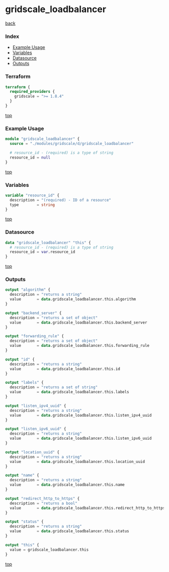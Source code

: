 # gridscale_loadbalancer

[back](../gridscale.md)

### Index

- [Example Usage](#example-usage)
- [Variables](#variables)
- [Datasource](#datasource)
- [Outputs](#outputs)

### Terraform

```terraform
terraform {
  required_providers {
    gridscale = ">= 1.8.4"
  }
}
```

[top](#index)

### Example Usage

```terraform
module "gridscale_loadbalancer" {
  source = "./modules/gridscale/d/gridscale_loadbalancer"

  # resource_id - (required) is a type of string
  resource_id = null
}
```

[top](#index)

### Variables

```terraform
variable "resource_id" {
  description = "(required) - ID of a resource"
  type        = string
}
```

[top](#index)

### Datasource

```terraform
data "gridscale_loadbalancer" "this" {
  # resource_id - (required) is a type of string
  resource_id = var.resource_id
}
```

[top](#index)

### Outputs

```terraform
output "algorithm" {
  description = "returns a string"
  value       = data.gridscale_loadbalancer.this.algorithm
}

output "backend_server" {
  description = "returns a set of object"
  value       = data.gridscale_loadbalancer.this.backend_server
}

output "forwarding_rule" {
  description = "returns a set of object"
  value       = data.gridscale_loadbalancer.this.forwarding_rule
}

output "id" {
  description = "returns a string"
  value       = data.gridscale_loadbalancer.this.id
}

output "labels" {
  description = "returns a set of string"
  value       = data.gridscale_loadbalancer.this.labels
}

output "listen_ipv4_uuid" {
  description = "returns a string"
  value       = data.gridscale_loadbalancer.this.listen_ipv4_uuid
}

output "listen_ipv6_uuid" {
  description = "returns a string"
  value       = data.gridscale_loadbalancer.this.listen_ipv6_uuid
}

output "location_uuid" {
  description = "returns a string"
  value       = data.gridscale_loadbalancer.this.location_uuid
}

output "name" {
  description = "returns a string"
  value       = data.gridscale_loadbalancer.this.name
}

output "redirect_http_to_https" {
  description = "returns a bool"
  value       = data.gridscale_loadbalancer.this.redirect_http_to_https
}

output "status" {
  description = "returns a string"
  value       = data.gridscale_loadbalancer.this.status
}

output "this" {
  value = gridscale_loadbalancer.this
}
```

[top](#index)